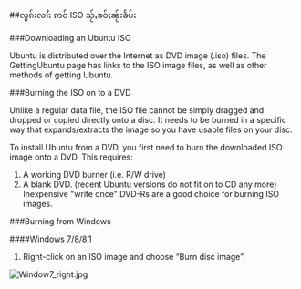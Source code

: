 ##လွၵ်းလၢႆး ဢဝ် ISO သႂ်ႇၶဝ်ႈၼႂ်းၶႅပ်း 

###Downloading an Ubuntu ISO

Ubuntu is distributed over the Internet as DVD image (.iso) files. The GettingUbuntu page has links to the ISO image files, as well as other methods of getting Ubuntu.

###Burning the ISO on to a DVD

Unlike a regular data file, the ISO file cannot be simply dragged and dropped or copied directly onto a disc. It needs to be burned in a specific way that expands/extracts the image so you have usable files on your disc. 

To install Ubuntu from a DVD, you first need to burn the downloaded ISO image onto a DVD. This requires:

1. A working DVD burner (i.e. R/W drive)
2. A blank DVD. (recent Ubuntu versions do not fit on to CD any more)
Inexpensive "write once" DVD-Rs are a good choice for burning ISO images.


###Burning from Windows


####Windows 7/8/8.1

1. Right-click on an ISO image and choose “Burn disc image”.


![Window7_right.jpg](https://help.ubuntu.com/community/BurningIsoHowto?action=AttachFile&do=get&target=windows7_right.jpg)
